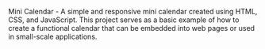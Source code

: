 Mini Calendar - 
A simple and responsive mini calendar created using HTML, CSS, and JavaScript. This project serves as a basic example of how to create a functional calendar that can be embedded into web pages or used in small-scale applications.
